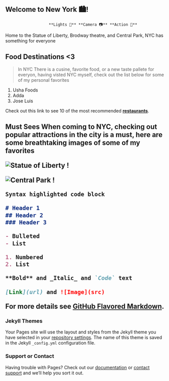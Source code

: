  ## Welcome to New York 🏙️! 
                 
                       **Lights 📸** **Camera 📷** **Action 🎥** 
 
  Home to the Statue of Liberty, Brodway theatre, and Central Park, NYC has something for                                                                              everyone 
    

<h2> Food Destinations <3 </h2>

>In NYC There is a cusine, favorite food, or a new taste pallete for everyon, having visted NYC myself, check out the list below for some of my personal favorites 
<ol>
<li>
Usha Foods 
<li>
Adda </li>
<li>
Jose Luis</li>
</ol> 

Check out this link to see  10 of the most recommended **[restaurants](https://migrationology.com/restaurants-in-nyc/)**.


<h2> Must Sees 
 When coming to NYC, checking out popular attractions in the city is a must, here are some breathtaking images of some of my favorites 

![Statue of Liberty !](//images.app.goo.gl/1XnWr42JPGHM8vbf7 "Statue of Liberty")

 ![Central Park !](////images.app.goo.gl/Wnz7zRQZmdSRzPEo6 "Central Park") 

```markdown
Syntax highlighted code block

# Header 1
## Header 2
### Header 3

- Bulleted
- List

1. Numbered
2. List

**Bold** and _Italic_ and `Code` text

[Link](url) and ![Image](src)
```

For more details see [GitHub Flavored Markdown](https://guides.github.com/features/mastering-markdown/).

### Jekyll Themes

Your Pages site will use the layout and styles from the Jekyll theme you have selected in your [repository settings](https://github.com/amyganatra1/bigapple/settings/pages). The name of this theme is saved in the Jekyll `_config.yml` configuration file.

### Support or Contact

Having trouble with Pages? Check out our [documentation](https://docs.github.com/categories/github-pages-basics/) or [contact support](https://support.github.com/contact) and we’ll help you sort it out.
